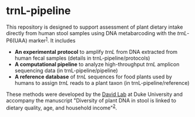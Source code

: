 # trnL-pipeline

This repository is designed to support assessment of plant dietary intake directly from human stool samples using DNA metabarcoding with the *trnL*-P6(UAA) marker<sup>[1](http://dx.doi.org/10.1093/nar/gkl938)</sup>. It includes

- **An experimental protocol** to amplify *trnL* from DNA extracted from human fecal samples (details in trnL-pipeline/protocols)
- **A computational pipeline** to analyze high-throughput *trnL* amplicon sequencing data (in trnL-pipeline/pipeline)
- **A reference database** of *trnL* sequences for food plants used by humans to assign *trnL* reads to a plant taxon (in trnL-pipeline/reference)

These methods were developed by the [David Lab](http://el.ladlab.org:8080) at Duke University and accompany the manuscript "Diversity of plant DNA in stool is linked to dietary quality, age, and household income"<sup>[2](https://www.medrxiv.org/content/10.1101/2022.06.13.22276343v1)</sup>.
